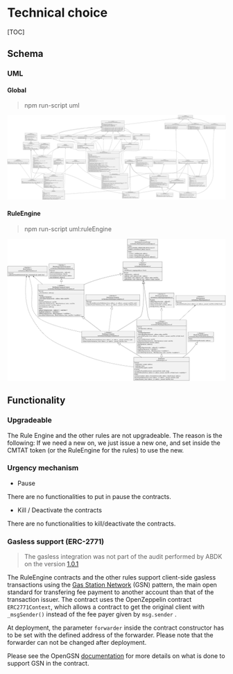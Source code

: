 # Technical choice

[TOC]

## Schema

### UML

#### Global

> npm run-script uml

![uml](../schema/classDiagram.svg)



#### RuleEngine

> npm run-script uml:ruleEngine

![uml](../schema/RuleEngine.svg)

## Functionality

### Upgradeable

The Rule Engine and the other rules are not upgradeable. The reason is the following:
If we need a new on, we just issue a new one, and set inside the CMTAT token (or the RuleEngine for the rules) to use the new. 

### Urgency mechanism
- Pause

There are no functionalities to put in pause the contracts.

* Kill / Deactivate the contracts

There are no functionalities to kill/deactivate the contracts.


### Gasless support (ERC-2771)

> The gasless integration was not part of the audit performed by ABDK on the version [1.0.1](https://github.com/CMTA/RuleEngine/releases/tag/1.0.1)

The RuleEngine contracts and the other rules support client-side gasless transactions using the [Gas Station Network](https://docs.opengsn.org/#the-problem) (GSN) pattern, the main open standard for transfering fee payment to another account than that of the transaction issuer. The contract uses the OpenZeppelin contract `ERC2771Context`, which allows a contract to get the original client with `_msgSender()` instead of the fee payer given by `msg.sender` .

At deployment, the parameter  `forwarder` inside the contract constructor has to be set  with the defined address of the forwarder. Please note that the forwarder can not be changed after deployment.

Please see the OpenGSN [documentation](https://docs.opengsn.org/contracts/#receiving-a-relayed-call) for more details on what is done to support GSN in the contract.
